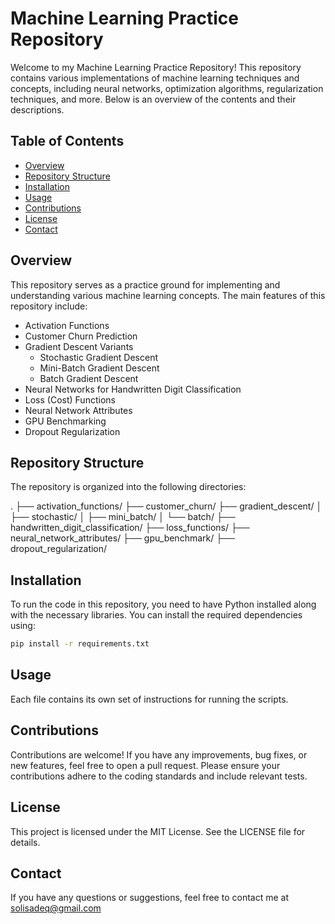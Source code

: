 # Machine Learning Practice Repository

Welcome to my Machine Learning Practice Repository! This repository contains various implementations of machine learning techniques and concepts, including neural networks, optimization algorithms, regularization techniques, and more. Below is an overview of the contents and their descriptions.

## Table of Contents
- [Overview](#overview)
- [Repository Structure](#repository-structure)
- [Installation](#installation)
- [Usage](#usage)
- [Contributions](#contributions)
- [License](#license)
- [Contact](#contact)

## Overview

This repository serves as a practice ground for implementing and understanding various machine learning concepts. The main features of this repository include:

- Activation Functions
- Customer Churn Prediction
- Gradient Descent Variants
  - Stochastic Gradient Descent
  - Mini-Batch Gradient Descent
  - Batch Gradient Descent
- Neural Networks for Handwritten Digit Classification
- Loss (Cost) Functions
- Neural Network Attributes
- GPU Benchmarking
- Dropout Regularization

## Repository Structure

The repository is organized into the following directories:

.
├── activation_functions/
├── customer_churn/
├── gradient_descent/
│ ├── stochastic/
│ ├── mini_batch/
│ └── batch/
├── handwritten_digit_classification/
├── loss_functions/
├── neural_network_attributes/
├── gpu_benchmark/
├── dropout_regularization/

## Installation

To run the code in this repository, you need to have Python installed along with the necessary libraries. You can install the required dependencies using:

```bash
pip install -r requirements.txt
```

## Usage
Each file contains its own set of instructions for running the scripts.

## Contributions
Contributions are welcome! If you have any improvements, bug fixes, or new features, feel free to open a pull request. Please ensure your contributions adhere to the coding standards and include relevant tests.

## License
This project is licensed under the MIT License. See the LICENSE file for details.

## Contact
If you have any questions or suggestions, feel free to contact me at solisadeq@gmail.com
